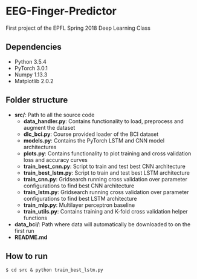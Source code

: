 # EEG-Finger-Predictor
First project of the EPFL Spring 2018 Deep Learning Class

## Dependencies

- Python 3.5.4
- PyTorch 3.0.1
- Numpy 1.13.3
- Matplotlib 2.0.2

## Folder structure

- **src/**: Path to all the source code
	- **data\_handler.py**: Contains functionality to load, preprocess and augment the dataset
	- **dlc\_bci.py**: Course provided loader of the BCI dataset
	- **models.py**: Contains the PyTorch LSTM and CNN model architectures
	- **plots.py**: Contains functionality to plot training and cross validation loss and accuracy curves
	- **train\_best\_cnn.py**: Script to train and test best CNN architecture
	- **train\_best\_lstm.py**: Script to train and test best LSTM architecture
	- **train\_cnn.py**: Gridsearch running cross validation over parameter configurations to find best CNN architecture
	- **train\_lstm.py**: Gridsearch running cross validation over parameter configurations to find best LSTM architecture
	- **train\_mlp.py**: Multilayer perceptron baseline
	- **train\_utils.py**: Contains training and K-fold cross validation helper functions
- **data\_bci/**: Path where data will automatically be downloaded to on the first run
- **README.md**

## How to run


``` $ cd src & python train_best_lstm.py ```